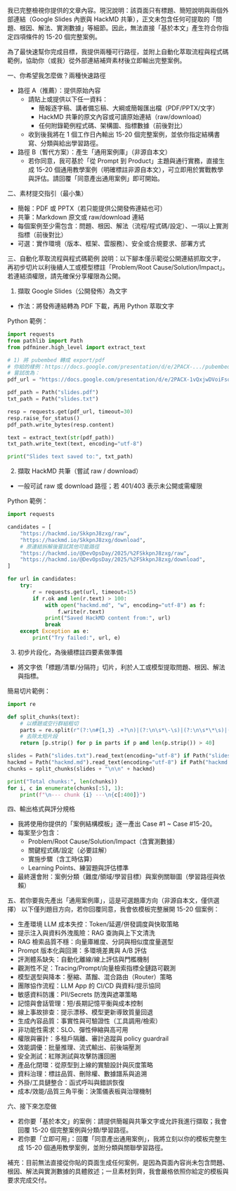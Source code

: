 我已完整檢視你提供的文章內容。現況說明：該頁面只有標題、簡短說明與兩個外部連結（Google Slides 內嵌與 HackMD 共筆），正文未包含任何可提取的「問題、根因、解法、實測數據」等細節。因此，無法直接「基於本文」產生符合你指定四項條件的 15-20 個完整案例。

為了最快速幫你完成目標，我提供兩種可行路徑，並附上自動化萃取流程與程式碼範例，協助你（或我）從外部連結補齊素材後立即輸出完整案例。

一、你希望我怎麼做？兩種快速路徑
- 路徑 A（推薦）：提供原始內容
  - 請貼上或提供以下任一資料：
    - 簡報逐字稿、講者備忘稿、大綱或簡報匯出檔（PDF/PPTX/文字）
    - HackMD 共筆的原文內容或可讀原始連結（raw/download）
    - 任何附錄範例程式碼、架構圖、指標數據（前後對比）
  - 收到後我將在 1 個工作日內輸出 15-20 個完整案例，並依你指定結構書寫、分類與給出學習路徑。
- 路徑 B（暫代方案）：產生「通用案例庫」（非源自本文）
  - 若你同意，我可基於「從 Prompt 到 Product」主題與通行實務，直接生成 15-20 個通用教學案例（明確標註非源自本文），可立即用於實戰教學與評估。請回覆「同意產出通用案例」即可開始。

二、素材提交指引（最小集）
- 簡報：PDF 或 PPTX（若只能提供公開發佈連結也可）
- 共筆：Markdown 原文或 raw/download 連結
- 每個案例至少需包含：問題、根因、解法（流程/程式碼/設定）、一項以上實測指標（前後對比）
- 可選：實作環境（版本、框架、雲服務）、安全或合規要求、部署方式

三、自動化萃取流程與程式碼範例
說明：以下腳本僅示範從公開連結抓取文字，再初步切片以利後續人工或模型標註「Problem/Root Cause/Solution/Impact」。若連結須權限，請先確保分享權限為公開。

1) 擷取 Google Slides（公開發佈）為文字
- 作法：將發佈連結轉為 PDF 下載，再用 Python 萃取文字

Python 範例：
```python
import requests
from pathlib import Path
from pdfminer.high_level import extract_text

# 1) 將 pubembed 轉成 export/pdf
# 你給的樣例：https://docs.google.com/presentation/d/e/2PACX-.../pubembed?start=false...
# 嘗試改為：
pdf_url = "https://docs.google.com/presentation/d/e/2PACX-1vQxjwDVoiFso6bL-Tn5sDXSPDxYlBIKqCXNxiH4jvWgWR6w_L7F56ut0wtnyAg23h6yT0czExPh4hGb/export/pdf"

pdf_path = Path("slides.pdf")
txt_path = Path("slides.txt")

resp = requests.get(pdf_url, timeout=30)
resp.raise_for_status()
pdf_path.write_bytes(resp.content)

text = extract_text(str(pdf_path))
txt_path.write_text(text, encoding="utf-8")

print("Slides text saved to:", txt_path)
```

2) 擷取 HackMD 共筆（嘗試 raw / download）
- 一般可試 raw 或 download 路徑；若 401/403 表示未公開或需權限

Python 範例：
```python
import requests

candidates = [
    "https://hackmd.io/SkkpnJ8zxg/raw",
    "https://hackmd.io/SkkpnJ8zxg/download",
    # 原連結拆解後嘗試其他可能路徑
    "https://hackmd.io/@DevOpsDay/2025/%2FSkkpnJ8zxg/raw",
    "https://hackmd.io/@DevOpsDay/2025/%2FSkkpnJ8zxg/download",
]

for url in candidates:
    try:
        r = requests.get(url, timeout=15)
        if r.ok and len(r.text) > 100:
            with open("hackmd.md", "w", encoding="utf-8") as f:
                f.write(r.text)
            print("Saved HackMD content from:", url)
            break
    except Exception as e:
        print("Try failed:", url, e)
```

3) 初步片段化，為後續標註四要素做準備
- 將文字依「標題/清單/分隔符」切片，利於人工或模型提取問題、根因、解法與指標。

簡易切片範例：
```python
import re

def split_chunks(text):
    # 以標題或空行群組粗切
    parts = re.split(r"(?:\n#{1,3} .+?\n)|(?:\n\s*\-\s)|(?:\n\s*\*\s)|(?:\n{2,})", text)
    # 去除太短片段
    return [p.strip() for p in parts if p and len(p.strip()) > 40]

slides = Path("slides.txt").read_text(encoding="utf-8") if Path("slides.txt").exists() else ""
hackmd = Path("hackmd.md").read_text(encoding="utf-8") if Path("hackmd.md").exists() else ""
chunks = split_chunks(slides + "\n\n" + hackmd)

print("Total chunks:", len(chunks))
for i, c in enumerate(chunks[:5], 1):
    print(f"\n--- chunk {i} ---\n{c[:400]}")
```

四、輸出格式與評分規格
- 我將使用你提供的「案例結構模板」逐一產出 Case #1 ~ Case #15-20。
- 每案至少包含：
  - Problem/Root Cause/Solution/Impact（含實測數據）
  - 關鍵程式碼/設定（必要註解）
  - 實施步驟（含工時估算）
  - Learning Points、練習題與評估標準
- 最終還會附：案例分類（難度/領域/學習目標）與案例關聯圖（學習路徑與依賴）

五、若你要我先產出「通用案例庫」，這是可選題庫方向（非源自本文，僅供選擇）
以下僅列題目方向，若你回覆同意，我會依模板完整展開 15-20 個案例：
- 生產環境 LLM 成本失控：Token/延遲/併發調度與快取策略
- 提示注入與資料外洩風險：RAG 查詢與上下文清洗
- RAG 檢索品質不穩：向量庫維度、分詞與相似度度量選型
- Prompt 版本化與回溯：多環境差異與 A/B 評估
- 評測體系缺失：自動化離線/線上評估與門檻機制
- 觀測性不足：Tracing/Prompt/向量檢索指標全鏈路可觀測
- 模型選型與降本：壓縮、蒸餾、混合路由（Router）策略
- 團隊協作流程：LLM App 的 CI/CD 與資料/提示協同
- 敏感資料防護：PII/Secrets 防洩與遮罩策略
- 記憶與會話管理：短/長期記憶平衡與成本控制
- 線上事故排查：提示漂移、模型更新導致質量回退
- 生成內容品質：事實性與可驗證性（工具調用/檢索）
- 非功能性需求：SLO、彈性伸縮與高可用
- 權限與審計：多租戶隔離、審計追蹤與 policy guardrail
- 效能調優：批量推理、流式輸出、前後端壓測
- 安全測試：紅隊測試與攻擊防護回圈
- 產品化閉環：從原型到上線的實驗設計與灰度策略
- 資料治理：標註品質、刪除權、數據譜系與追溯
- 外掛/工具鏈整合：函式呼叫與錯誤恢復
- 成本/效能/品質三角平衡：決策儀表板與治理機制

六、接下來怎麼做
- 若你要「基於本文」的案例：請提供簡報與共筆文字或允許我進行擷取；我會回覆 15-20 個完整案例與分類/學習路徑。
- 若你要「立即可用」：回覆「同意產出通用案例」，我將立刻以你的模板完整生成 15-20 個通用教學案例，並附分類與關聯學習路徑。

補充：目前無法直接從你貼的頁面生成任何案例，是因為頁面內容尚未包含問題、根因、解法與實測數據的具體敘述；一旦素材到齊，我會嚴格依照你給定的模板與要求完成交付。